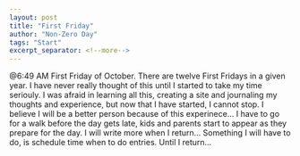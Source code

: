 ```yaml
---
layout: post
title: "First Friday"
author: "Non-Zero Day"
tags: "Start"
excerpt_separator: <!--more-->
---
```

@6:49 AM
First Friday of October. There are twelve First Fridays in a given year. I have never really thought of this until I started to take my time seriouly. I was afraid in learning all this, creating a site and journaling my thoughts and experience, but now that I have started, I cannot stop. I believe I will be a better person because of this experinece... I have to go for a walk before the day gets late, kids and parents start to appear as they prepare for the day.  I will write more when I return... Something I will have to do, is schedule time when to do entries. Until I return...
